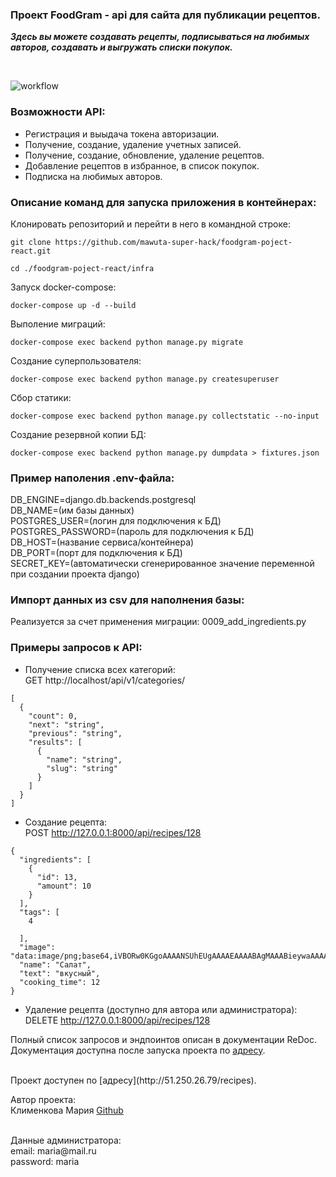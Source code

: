 ### Проект FoodGram - api для сайта для публикации рецептов.

***Здесь вы можете создавать рецепты, подписываться на любимых авторов, создавать и выгружать списки покупок.***


<br>

![workflow](https://github.com/mawuta-super-hack/foodgram-poject-react/actions/workflows/yamdb_workflow.yml/badge.svg?)

### Возможности API:
- Регистрация и выыдача токена авторизации.
- Получение, создание, удаление учетных записей.
- Получение, создание, обновление, удаление рецептов.
- Добавление рецептов в избранное, в список покупок.
- Подписка на любимых авторов.


### Описание команд для запуска приложения в контейнерах:

Клонировать репозиторий и перейти в него в командной строке:

```
git clone https://github.com/mawuta-super-hack/foodgram-poject-react.git
```

```
cd ./foodgram-poject-react/infra
```

Запуск docker-compose:
```
docker-compose up -d --build
```

Выполение миграций:
```
docker-compose exec backend python manage.py migrate
```

Создание суперпользователя:
```
docker-compose exec backend python manage.py createsuperuser
```

Cбор статики:
```
docker-compose exec backend python manage.py collectstatic --no-input 
```

Создание резервной копии БД:
```
docker-compose exec backend python manage.py dumpdata > fixtures.json
```

### Пример наполения .env-файла:

DB_ENGINE=django.db.backends.postgresql <br>
DB_NAME=(им базы данных)<br>
POSTGRES_USER=(логин для подключения к БД)<br>
POSTGRES_PASSWORD=(пароль для подключения к БД)<br>
DB_HOST=(название сервиса/контейнера)<br>
DB_PORT=(порт для подключения к БД)<br>
SECRET_KEY=(автоматически сгенерированное значение переменной при создании проекта django)<br>

### Импорт данных из csv для наполнения базы:

Реализуется за счет применения миграции: 0009_add_ingredients.py

### Примеры запросов к API:

- Получение списка всех категорий: <br>
GET http://localhost/api/v1/categories/

```
[
  {
    "count": 0,
    "next": "string",
    "previous": "string",
    "results": [
      {
        "name": "string",
        "slug": "string"
      }
    ]
  }
]
```

- Создание рецепта: <br>
POST http://127.0.0.1:8000/api/recipes/128
```
{
  "ingredients": [
    {
      "id": 13,
      "amount": 10
    }
  ],
  "tags": [
    4
    
  ],
  "image": "data:image/png;base64,iVBORw0KGgoAAAANSUhEUgAAAAEAAAABAgMAAABieywaAAAACVBMVEUAAAD///9fX1/S0ecCAAAACXBIWXMAAA7EAAAOxAGVKw4bAAAACklEQVQImWNoAAAAggCByxOyYQAAAABJRU5ErkJggg==",
  "name": "Салат",
  "text": "вкусный",
  "cooking_time": 12
}
```
- Удаление рецепта (доступно для автора или администратора): <br>
DELETE http://127.0.0.1:8000/api/recipes/128



Полный список запросов и эндпоинтов описан в документации ReDoc.
Документация доступна после запуска проекта по [адресу](http://51.250.26.79/docs).

<br>
Проект доступен по [адресу](http://51.250.26.79/recipes).
<br>

Автор проекта:
<br>
Клименкова Мария [Github](https://github.com/mawuta-super-hack)<br>

<br>
Данные администратора:

<br>
email: maria@mail.ru

<br>
password: maria

